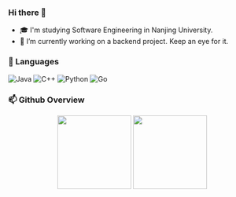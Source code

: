 ### Hi there 👋

- 🎓 I'm studying Software Engineering in Nanjing University.
- 🔭 I’m currently working on a backend project. Keep an eye for it.

### 💬 Languages

![Java](https://img.shields.io/badge/-Java-007396?style=flat&logo=java)
![C++](https://img.shields.io/badge/-C++-00599C?style=flat&logo=c%2B%2B)
![Python](https://img.shields.io/badge/-Python-3776AB?style=flat&logo=python&logoColor=white)
![Go](https://img.shields.io/badge/-Go-0036AB?style=flat&logo=go&logoColor=white)



### 📫 Github Overview
<div align="center"> 
  <img height="150px" src="https://github-readme-stats.vercel.app/api?username=EricCoderG&hide_border=true&show_icons=trueline_height=21&text_color=000&icon_color=000&bg_color=0,ea6161,ffc64d,fffc4d,52fa5a&theme=graywhite" />
  <img height="150px" src="https://github-readme-stats.vercel.app/api/top-langs/?username=EricCoderG&hide_border=true&layout=compact&langs_count=6&text_color=000&icon_color=fff&bg_color=0,52fa5a,4dfcff,c64dff&theme=graywhite" /> </div>

